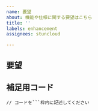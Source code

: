 ```yaml
---
name: 要望　
about: 機能や仕様に関する要望はこちら
title: ''
labels: enhancement
assignees: stuncloud

---
```


## 要望

<!-- 要望をここに記述してください -->


## 補足用コード

<!-- 要望に付随するコードがある場合はここに記述してください -->

```stylus
// コードを```枠内に記述してください


```
